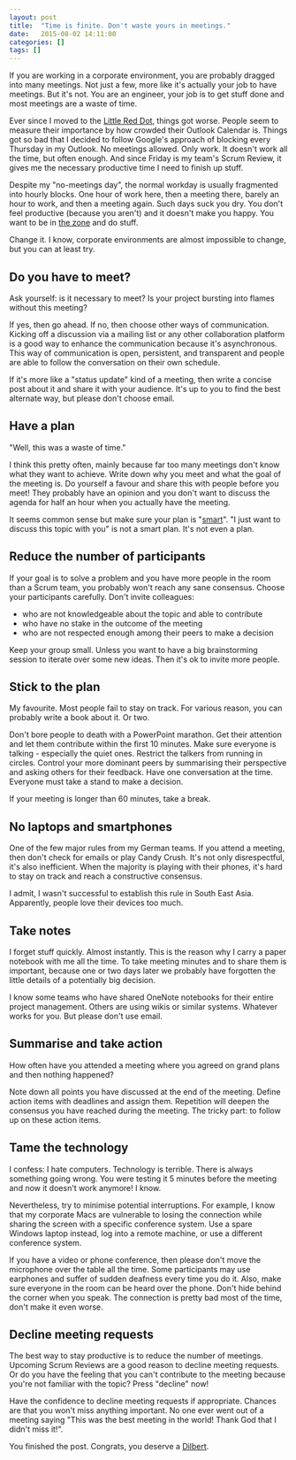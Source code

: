 ```yaml
---
layout: post
title:  "Time is finite. Don't waste yours in meetings."
date:   2015-08-02 14:11:00
categories: []
tags: []
---
```


If you are working in a corporate environment, you are probably dragged into many meetings. Not just a few, more like it's actually your job to have meetings. But it's not. You are an engineer, your job is to get stuff done and most meetings are a waste of time.

Ever since I moved to the [Little Red Dot](https://en.wikipedia.org/wiki/Little_red_dot), things got worse. People seem to measure their importance by how crowded their Outlook Calendar is. Things got so bad that I decided to follow Google's approach of blocking every Thursday in my Outlook. No meetings allowed. Only work. It doesn't work all the time, but often enough. And since Friday is my team's Scrum Review, it gives me the necessary productive time I need to finish up stuff.

Despite my "no-meetings day", the normal workday is usually fragmented into hourly blocks. One hour of work here, then a meeting there, barely an hour to work, and then a meeting again. Such days suck you dry. You don't feel productive (because you aren't) and it doesn't make you happy. You want to be in [the zone](https://en.wikipedia.org/wiki/Flow_(psychology)) and do stuff.

Change it. I know, corporate environments are almost impossible to change, but you can at least try.

## Do you have to meet?

Ask yourself: is it necessary to meet? Is your project bursting into flames without this meeting?

If yes, then go ahead. If no, then choose other ways of communication. Kicking off a discussion via a mailing list or any other collaboration platform is a good way to enhance the communication because it's asynchronous. This way of communication is open, persistent, and transparent and people are able to follow the conversation on their own schedule.

If it's more like a "status update" kind of a meeting, then write a concise post about it and share it with your audience. It's up to you to find the best alternate way, but please don't choose email.

## Have a plan

"Well, this was a waste of time."

I think this pretty often, mainly because far too many meetings don't know what they want to achieve. Write down why you meet and what the goal of the meeting is. Do yourself a favour and share this with people before you meet! They probably have an opinion and you don't want to discuss the agenda for half an hour when you actually have the meeting.

It seems common sense but make sure your plan is "[smart](https://en.wikipedia.org/wiki/SMART_criteria)". "I just want to discuss this topic with you" is not a smart plan. It's not even a plan.

## Reduce the number of participants

If your goal is to solve a problem and you have more people in the room than a Scrum team, you probably won't reach any sane consensus.
Choose your participants carefully. Don't invite colleagues:

- who are not knowledgeable about the topic and able to contribute
- who have no stake in the outcome of the meeting
- who are not respected enough among their peers to make a decision

Keep your group small. Unless you want to have a big brainstorming session to iterate over some new ideas. Then it's ok to invite more people.

## Stick to the plan

My favourite. Most people fail to stay on track. For various reason, you can probably write a book about it. Or two.

Don't bore people to death with a PowerPoint marathon. Get their attention and let them contribute within the first 10 minutes. Make sure everyone is talking - especially the quiet ones. Restrict the talkers from running in circles. Control your more dominant peers by summarising their perspective and asking others for their feedback. Have one conversation at the time. Everyone must take a stand to make a decision.

If your meeting is longer than 60 minutes, take a break.

## No laptops and smartphones

One of the few major rules from my German teams. If you attend a meeting, then don't check for emails or play Candy Crush. It's not only disrespectful, it's also inefficient. When the majority is playing with their phones, it's hard to stay on track and reach a constructive consensus.

I admit, I wasn't successful to establish this rule in South East Asia. Apparently, people love their devices too much.

## Take notes

I forget stuff quickly. Almost instantly. This is the reason why I carry a paper notebook with me all the time. To take meeting minutes and to share them is important, because one or two days later we probably have forgotten the little details of a potentially big decision.

I know some teams who have shared OneNote notebooks for their entire project management. Others are using wikis or similar systems. Whatever works for you. But please don't use email.

## Summarise and take action

How often have you attended a meeting where you agreed on grand plans and then nothing happened?

Note down all points you have discussed at the end of the meeting. Define action items with deadlines and assign them. Repetition will deepen the consensus you have reached during the meeting. The tricky part: to follow up on these action items.

## Tame the technology

I confess: I hate computers. Technology is terrible. There is always something going wrong. You were testing it 5 minutes before the meeting and now it doesn't work anymore! I know.

Nevertheless, try to minimise potential interruptions. For example, I know that my corporate Macs are vulnerable to losing the connection while sharing the screen with a specific conference system. Use a spare Windows laptop instead, log into a remote machine, or use a different conference system.

If you have a video or phone conference, then please don't move the microphone over the table all the time. Some participants may use earphones and suffer of sudden deafness every time you do it. Also, make sure everyone in the room can be heard over the phone. Don't hide behind the corner when you speak. The connection is pretty bad most of the time, don't make it even worse.

## Decline meeting requests

The best way to stay productive is to reduce the number of meetings. Upcoming Scrum Reviews are a good reason to decline meeting requests. Or do you have the feeling that you can't contribute to the meeting because you're not familiar with the topic? Press "decline" now!

Have the confidence to decline meeting requests if appropriate. Chances are that you won't miss anything important. No one ever went out of a meeting saying "This was the best meeting in the world! Thank God that I didn't miss it!".

You finished the post. Congrats, you deserve a [Dilbert](http://dilbert.com/strip/2001-06-27).
